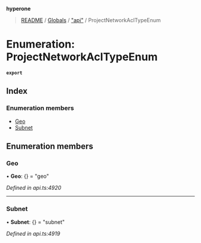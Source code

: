 **hyperone**

> [README](../README.md) / [Globals](../globals.md) / ["api"](../modules/_api_.md) / ProjectNetworkAclTypeEnum

# Enumeration: ProjectNetworkAclTypeEnum

**`export`** 

## Index

### Enumeration members

* [Geo](_api_.projectnetworkacltypeenum.md#geo)
* [Subnet](_api_.projectnetworkacltypeenum.md#subnet)

## Enumeration members

### Geo

•  **Geo**: {} = "geo"

*Defined in api.ts:4920*

___

### Subnet

•  **Subnet**: {} = "subnet"

*Defined in api.ts:4919*
